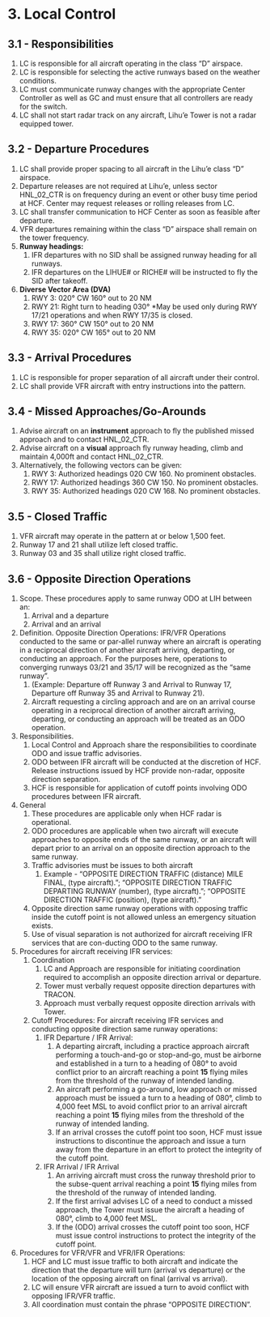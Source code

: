 # 3. Local Control

## 3.1 - Responsibilities

1. LC is responsible for all aircraft operating in the class “D” airspace.
2. LC is responsible for selecting the active runways based on the weather conditions.
3. LC must communicate runway changes with the appropriate Center Controller as well as GC and must ensure that all controllers are ready for the switch.
4. LC shall not start radar track on any aircraft, Lihu’e Tower is not a radar equipped tower.

## 3.2 - Departure Procedures

1. LC shall provide proper spacing to all aircraft in the Lihu’e class “D” airspace.
2. Departure releases are not required at Lihu’e, unless sector HNL_02_CTR is on frequency during an event or other busy time period at HCF. Center may request releases or rolling releases from LC.
3. LC shall transfer communication to HCF Center as soon as feasible after departure.
4. VFR departures remaining within the class “D” airspace shall remain on the tower frequency.
5. **Runway headings:**
    1. IFR departures with no SID shall be assigned runway heading for all runways.
    2. IFR departures on the LIHUE# or RICHE# will be instructed to fly the SID after takeoff.
6. **Diverse Vector Area (DVA)**
    1. RWY 3: 020° CW 160° out to 20 NM
    2. RWY 21: Right turn to heading 030° *May be used only during RWY 17/21 operations and when RWY 17/35 is closed.
    3. RWY 17: 360° CW 150° out to 20 NM
    4. RWY 35: 020° CW 165° out to 20 NM

## 3.3 - Arrival Procedures

1. LC is responsible for proper separation of all aircraft under their control.
2. LC shall provide VFR aircraft with entry instructions into the pattern.

## 3.4 - Missed Approaches/Go-Arounds

1. Advise aircraft on an **instrument** approach to fly the published missed approach and to contact HNL_02_CTR.
2. Advise aircraft on a **visual** approach fly runway heading, climb and maintain 4,000ft and contact HNL_02_CTR.
3. Alternatively, the following vectors can be given:
    1. RWY 3: Authorized headings 020 CW 160. No prominent obstacles.
    2. RWY 17: Authorized headings 360 CW 150. No prominent obstacles.
    3. RWY 35: Authorized headings 020 CW 168. No prominent obstacles.

## 3.5 - Closed Traffic

1. VFR aircraft may operate in the pattern at or below 1,500 feet.
2. Runway 17 and 21 shall utilize left closed traffic.
3. Runway 03 and 35 shall utilize right closed traffic.

## 3.6 - Opposite Direction Operations

1. Scope. These procedures apply to same runway ODO at LIH between an:
    1. Arrival and a departure
    2. Arrival and an arrival
2. Definition. Opposite Direction Operations: IFR/VFR Operations conducted to the same or par-allel runway where an aircraft is operating in a reciprocal direction of another aircraft arriving, departing, or conducting an approach. For the purposes here, operations to converging runways 03/21 and 35/17 will be recognized as the “same runway”.
    1. (Example: Departure off Runway 3 and Arrival to Runway 17, Departure off Runway 35 and Arrival to Runway 21).
    2. Aircraft requesting a circling approach and are on an arrival course operating in a reciprocal direction of another aircraft arriving, departing, or conducting an approach will be treated as an ODO operation.
3. Responsibilities.
    1. Local Control and Approach share the responsibilities to coordinate ODO and issue traffic advisories.
    2. ODO between IFR aircraft will be conducted at the discretion of HCF. Release instructions issued by HCF provide non-radar, opposite direction separation.
    3. HCF is responsible for application of cutoff points involving ODO procedures between IFR aircraft.
4. General
    1. These procedures are applicable only when HCF radar is operational.
    2. ODO procedures are applicable when two aircraft will execute approaches to opposite ends of the same runway, or an aircraft will depart prior to an arrival on an opposite direction approach to the same runway.
    3. Traffic advisories must be issues to both aircraft
        1. Example - “OPPOSITE DIRECTION TRAFFIC (distance) MILE FINAL, (type aircraft).”; “OPPOSITE DIRECTION TRAFFIC DEPARTING RUNWAY (number), (type aircraft).”; “OPPOSITE DIRECTION TRAFFIC (position), (type aircraft).”
    4. Opposite direction same runway operations with opposing traffic inside the cutoff point is not allowed unless an emergency situation exists.
    5. Use of visual separation is not authorized for aircraft receiving IFR services that are con-ducting ODO to the same runway.
5. Procedures for aircraft receiving IFR services:
    1. Coordination
        1. LC and Approach are responsible for initiating coordination required to accomplish an opposite direction arrival or departure.
        2. Tower must verbally request opposite direction departures with TRACON.
        3. Approach must verbally request opposite direction arrivals with Tower.
    2. Cutoff Procedures: For aircraft receiving IFR services and conducting opposite direction same runway operations:
        1. IFR Departure / IFR Arrival:
            1. A departing aircraft, including a practice approach aircraft performing a touch-and-go or stop-and-go, must be airborne and established in a turn to a heading of 080° to avoid conflict prior to an aircraft reaching a point **15** flying miles from the threshold of the runway of intended landing.
            2. An aircraft performing a go-around, low approach or missed approach must be issued a turn to a heading of 080°, climb to 4,000 feet MSL to avoid conflict prior to an arrival aircraft reaching a point **15** flying miles from the threshold of the runway of intended landing.
            3. If an arrival crosses the cutoff point too soon, HCF must issue instructions to discontinue the approach and issue a turn away from the departure in an effort to protect the integrity of the cutoff point.
        2. IFR Arrival / IFR Arrival
            1. An arriving aircraft must cross the runway threshold prior to the subse-quent arrival reaching a point **15** flying miles from the threshold of the runway of intended landing.
            2. If the first arrival advises LC of a need to conduct a missed approach, the Tower must issue the aircraft a heading of 080°, climb to 4,000 feet MSL.
            3. If the (ODO) arrival crosses the cutoff point too soon, HCF must issue control instructions to protect the integrity of the cutoff point.
6. Procedures for VFR/VFR and VFR/IFR Operations:
    1. HCF and LC must issue traffic to both aircraft and indicate the direction that the departure will turn (arrival vs departure) or the location of the opposing aircraft on final (arrival vs arrival).
    2. LC will ensure VFR aircraft are issued a turn to avoid conflict with opposing IFR/VFR traffic.
    3. All coordination must contain the phrase “OPPOSITE DIRECTION”.

